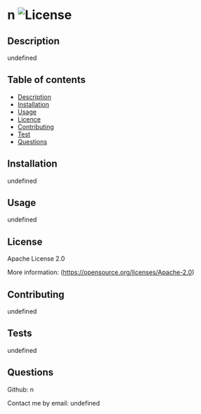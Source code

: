
# n ![License](https://img.shields.io/badge/License-Apache_2.0-blue.svg)
  

## Description 
undefined

## Table of contents

- [Description](#Description)
- [Installation](#Installation)
- [Usage](#Usage)
- [Licence](#Licence)
- [Contributing](#Contributing)
- [Test](#Test)
- [Questions](#Questions) 
      
## Installation
undefined
      
## Usage
undefined
      
## License
Apache License 2.0

More information: (https://opensource.org/licenses/Apache-2.0)
      
## Contributing
undefined
      
## Tests
undefined
      
## Questions
      
Github: n
      
Contact me by email: undefined
  